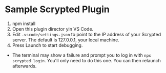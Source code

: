 # Sample Scrypted Plugin

1. npm install
2. Open this plugin director yin VS Code.
3. Edit `.vscode/settings.json` to point to the IP address of your Scrypted server. The default is 127.0.0.1, your local machine.
4. Press Launch to start debugging.
  * The terminal may show a failure and prompt you to log in with `npx scrypted login`. You'll only need to do this one. You can then relaunch afterwards.
 
